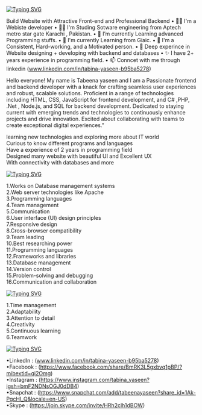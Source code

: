 [![Typing SVG](https://readme-typing-svg.demolab.com?font=Fira+Code&weight=300&size=23&duration=5017&pause=1007&color=DC0F00&background=C7C7C700&random=false&width=435&lines=Hey+!+I+am+Tabeena+yaseen;Website+designer+and+developer;Build+responsive+website+)](https://git.io/typing-svg)

Build Website with Attractive Front-end and Professional Backend
• 💪🏻 I'm a Webiste developer
• 👨‍💻 I'm Studing Sotware engineering from Aptech metro star gate Karachi , Pakistan.
• 🌱 I’m currently Learning advanced Programming stuffs.
• 📗 I'm currently Learning from Giaic.
• 🚀 I'm a Consistent, Hard-working, and a Motivated person.
• 🌊 Deep experince in Website designing + developing with backend and databases
• ✨ I have 2+ years  experience in programming field.
• 📫 Conncet with me through linkedin (www.linkedin.com/in/tabina-yaseen-b95ba5278)



Hello everyone! 
My name is Tabeena yaseen and I am a Passionate frontend and backend developer with a knack for crafting seamless user experiences and robust, scalable solutions. Proficient in a range of technologies including HTML, CSS, JavaScript for frontend development, and C# ,PHP, .Net , Node.js, and SQL for backend development. Dedicated to staying current with emerging trends and technologies to continuously enhance projects and drive innovation. Excited about collaborating with teams to create exceptional digital experiences."    

learning new technologies and exploring more about IT world   
Curious to know different programs and languages    
Have a experience of 2 years in programming field     
Designed many website with beautiful UI and Excellent UX    
With connectivity with databases and more    

[![Typing SVG](https://readme-typing-svg.demolab.com?font=Arial&pause=1000&random=false&width=435&lines=Skills+%F0%9F%92%BB%3A)](https://git.io/typing-svg)

1.Works on Database management systems    
2.Web server technologies like Apache     
3.Programming languages    
4.Team management    
5.Communication    
6.User interface (UI) design principles    
7.Responsive design    
8.Cross-browser compatibility    
9.Team leading    
10.Best researching power    
11.Programming languages    
12.Frameworks and libraries    
13.Database management    
14.Version control    
15.Problem-solving and debugging    
16.Communication and collaboration    

[![Typing SVG](https://readme-typing-svg.demolab.com?font=Arial&pause=1000&random=false&width=435&lines=General+Skills%F0%9F%92%BB%3A)](https://git.io/typing-svg)

1.Time management    
2.Adaptability    
3.Attention to detail    
4.Creativity    
5.Continuous learning    
6.Teamwork    



[![Typing SVG](https://readme-typing-svg.demolab.com?font=Fira+Code&duration=1&pause=1900&random=false&width=435&lines=Connect+with+me+through%F0%9F%A4%9D%3A)](https://git.io/typing-svg)

•LinkedIn : (www.linkedin.com/in/tabina-yaseen-b95ba5278)    
•Facebook : (https://www.facebook.com/share/BmRK3L5gxbvq1pBP/?mibextid=qi2Omg)    
•Instagram : (https://www.instagram.com/tabina_yaseen?igsh=bmF2NDNsOGJ0dDB4)    
•Snapchat : (https://www.snapchat.com/add/tabeenayaseen?share_id=1Ak-PgcHI_Q&locale=en-US)    
•Skype : (https://join.skype.com/invite/HRh2clh1dBOW)    







